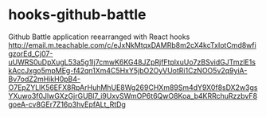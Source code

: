 # hooks-github-battle
Github Battle application reearranged with React hooks
http://email.m.teachable.com/c/eJxNkMtqxDAMRb8m2cX4kcTxIotCmd8wfigzorEd_Cj07-uUWRS0uDpXugL53a5g1Ij7cmwK6KG48JZpRjfFtplxuUo7zBSvidGJTmzlE1skAccJxgo5mpMEg-f42qn1Xm4C5HxY5jbO2OyVUotRi1CzNOO5v2q9yiA-Bv7odZ2mHikH0pB4-O7EpZYLlK56EFX8RpArHuhMhUE8Wg269CHXm89Sm4dY9X0f8sDX2w3gsYXuwo3f0JlwGXzGjrGUBl7_i9UxvSWmOP6t6QwO8Koa_b4KRRchuRzzbvF8goeA-cv8GEr7Z16p3hvEpfALt_RtDg
